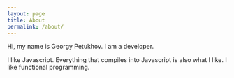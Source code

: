```yaml
---
layout: page
title: About
permalink: /about/
---
```


<p>
    Hi, my name is Georgy Petukhov. I am a developer. 
</p>
<p>
    I like Javascript. Everything that compiles into Javascript is also what I like. I like functional programming. 
</p>